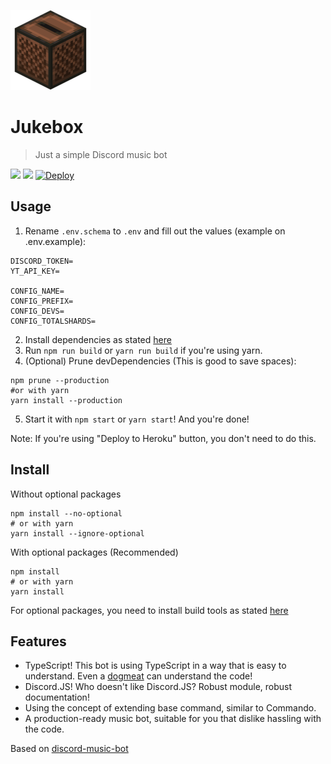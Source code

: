 ![](jukebox.png)
# Jukebox
> Just a simple Discord music bot

![](https://github.com/Hazmi35/jukebox/workflows/Node.js%20CI/badge.svg)
![](https://badgen.net/badge/icon/typescript?icon=typescript&label)
<a href="https://heroku.com/deploy?template=https://github.com/Hazmi35/jukebox"><img src="https://www.herokucdn.com/deploy/button.svg" alt="Deploy"></a>

## Usage

1. Rename `.env.schema` to `.env` and fill out the values (example on .env.example):
```dotenv
DISCORD_TOKEN=
YT_API_KEY=

CONFIG_NAME=
CONFIG_PREFIX=
CONFIG_DEVS=
CONFIG_TOTALSHARDS=
```
2. Install dependencies as stated [here](https://github.com/Hazmi35/jukebox#install)
3. Run `npm run build` or `yarn run build` if you're using yarn.
4. (Optional) Prune devDependencies (This is good to save spaces):
```shell script
npm prune --production
#or with yarn
yarn install --production
```
5. Start it with `npm start` or `yarn start`! And you're done!

Note: If you're using "Deploy to Heroku" button, you don't need to do this.

## Install

Without optional packages
```shell script
npm install --no-optional
# or with yarn
yarn install --ignore-optional
```

With optional packages (Recommended)

```shell script
npm install
# or with yarn
yarn install
```
For optional packages, you need to install build tools as stated [here](https://github.com/nodejs/node-gyp#installation)

## Features
- TypeScript! This bot is using TypeScript in a way that is easy to understand. Even a [dogmeat](https://fallout.fandom.com/wiki/Dogmeat_(Fallout_4)) can understand the code!
- Discord.JS! Who doesn't like Discord.JS? Robust module, robust documentation!
- Using the concept of extending base command, similar to Commando.
- A production-ready music bot, suitable for you that dislike hassling with the code.

Based on [discord-music-bot](https://github.com/iCrawl/discord-music-bot)
